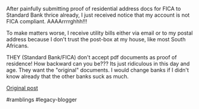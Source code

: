 <!--
date: '2007-04-23'
published: true
slug: 2007-04-fica-sucks_23
time_to_read: 5
title: FICA Sucks
-->

After painfully submitting proof of residential address docs for FICA to Standard Bank thrice already, I just received notice that my account is not FICA compliant. AAAArrrrghhh!!!  
  
To make matters worse, I receive utility bills either via email or to my postal address because I don't trust the post-box at my house, like most South Africans.   
  
THEY (Standard Bank/FICA) don't accept pdf documents as proof of residence! How backward can you be??? Its just ridiculous in this day and age. They want the "original" documents. I would change banks if I didn't know already that the other banks suck as much.

[Original post](https://ysfk.blogspot.com/2007/04/fica-sucks_23.html)

#ramblings #legacy-blogger 